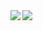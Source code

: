 <a href="https://github.com/MetinKONUK/github-readme-stats">
  <img align="left" src="https://github-readme-stats.vercel.app/api?username=MetinKONUK&show_icons=true&theme=tokyonight&border_radius=0&count_private=true&hide_title=true" />
</a>
<a href="https://github-readme-stats.vercel.app/api/top-langs/?username=MetinKONUK">
  <img align="center" src="https://github-readme-stats.vercel.app/api/top-langs/?username=MetinKONUK&langs_count=10&card_width=447.5&border_radius=0&layout=compact&theme=tokyonight" />
</a>
